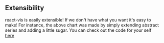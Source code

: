 ## Extensibility

react-vis is easily extensible! If we don't have what you want it's easy to make! For instance, the above chart
was made by simply extending abstract series and adding a little sugar. You can check out the code for your self [here](https://github.com/uber/react-vis/blob/master/examples/candlestick/candlestick.js)
